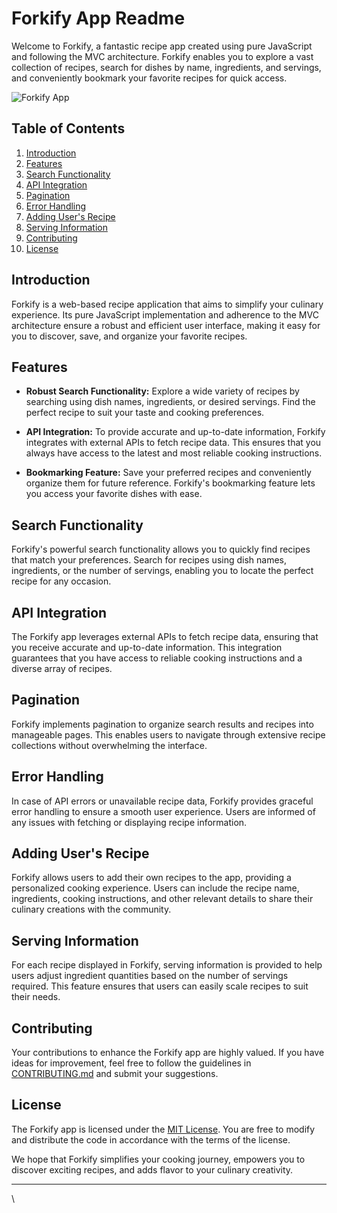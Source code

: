 # Forkify App Readme

Welcome to Forkify, a fantastic recipe app created using pure JavaScript and following the MVC architecture. Forkify enables you to explore a vast collection of recipes, search for dishes by name, ingredients, and servings, and conveniently bookmark your favorite recipes for quick access.

![Forkify App](https://forkify-memohit.netlify.app/)

## Table of Contents

1. [Introduction](#introduction)
2. [Features](#features)
3. [Search Functionality](#search-functionality)
4. [API Integration](#api-integration)
5. [Pagination](#pagination)
6. [Error Handling](#error-handling)
7. [Adding User's Recipe](#adding-users-recipe)
8. [Serving Information](#serving-information)
9. [Contributing](#contributing)
10. [License](#license)

## Introduction

Forkify is a web-based recipe application that aims to simplify your culinary experience. Its pure JavaScript implementation and adherence to the MVC architecture ensure a robust and efficient user interface, making it easy for you to discover, save, and organize your favorite recipes.

## Features

- **Robust Search Functionality:** Explore a wide variety of recipes by searching using dish names, ingredients, or desired servings. Find the perfect recipe to suit your taste and cooking preferences.

- **API Integration:** To provide accurate and up-to-date information, Forkify integrates with external APIs to fetch recipe data. This ensures that you always have access to the latest and most reliable cooking instructions.

- **Bookmarking Feature:** Save your preferred recipes and conveniently organize them for future reference. Forkify's bookmarking feature lets you access your favorite dishes with ease.

## Search Functionality

Forkify's powerful search functionality allows you to quickly find recipes that match your preferences. Search for recipes using dish names, ingredients, or the number of servings, enabling you to locate the perfect recipe for any occasion.

## API Integration

The Forkify app leverages external APIs to fetch recipe data, ensuring that you receive accurate and up-to-date information. This integration guarantees that you have access to reliable cooking instructions and a diverse array of recipes.

## Pagination

Forkify implements pagination to organize search results and recipes into manageable pages. This enables users to navigate through extensive recipe collections without overwhelming the interface.

## Error Handling

In case of API errors or unavailable recipe data, Forkify provides graceful error handling to ensure a smooth user experience. Users are informed of any issues with fetching or displaying recipe information.

## Adding User's Recipe

Forkify allows users to add their own recipes to the app, providing a personalized cooking experience. Users can include the recipe name, ingredients, cooking instructions, and other relevant details to share their culinary creations with the community.

## Serving Information

For each recipe displayed in Forkify, serving information is provided to help users adjust ingredient quantities based on the number of servings required. This feature ensures that users can easily scale recipes to suit their needs.

## Contributing

Your contributions to enhance the Forkify app are highly valued. If you have ideas for improvement, feel free to follow the guidelines in [CONTRIBUTING.md](CONTRIBUTING.md) and submit your suggestions.

## License

The Forkify app is licensed under the [MIT License](LICENSE). You are free to modify and distribute the code in accordance with the terms of the license.

We hope that Forkify simplifies your cooking journey, empowers you to discover exciting recipes, and adds flavor to your culinary creativity.

---

\

